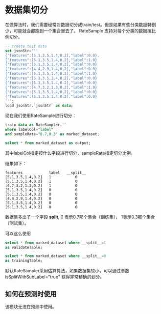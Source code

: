 # 数据集切分

在做算法时，我们需要经常对数据切分成train/test。但是如果有些分类数据特别少，可能就会都跑到一个集合里去了。
RateSample 支持对每个分类的数据按比例切分。

```sql
-- create test data
set jsonStr='''
{"features":[5.1,3.5,1.4,0.2],"label":0.0},
{"features":[5.1,3.5,1.4,0.2],"label":1.0}
{"features":[5.1,3.5,1.4,0.2],"label":0.0}
{"features":[4.4,2.9,1.4,0.2],"label":0.0}
{"features":[5.1,3.5,1.4,0.2],"label":1.0}
{"features":[5.1,3.5,1.4,0.2],"label":0.0}
{"features":[5.1,3.5,1.4,0.2],"label":0.0}
{"features":[4.7,3.2,1.3,0.2],"label":1.0}
{"features":[5.1,3.5,1.4,0.2],"label":0.0}
{"features":[5.1,3.5,1.4,0.2],"label":0.0}
''';
load jsonStr.`jsonStr` as data;
```

现在我们使用RateSample进行切分：

```sql
train data as RateSampler.`` 
where labelCol="label"
and sampleRate="0.7,0.3" as marked_dataset;

select * from marked_dataset as output;
```

其中labelCol指定按什么字段进行切分，sampleRate指定切分比例。

结果如下：

```
features            label   __split__
[5.1,3.5,1.4,0.2]	1   	    0
[5.1,3.5,1.4,0.2]	1   	    0
[4.7,3.2,1.3,0.2]	1	        0
[5.1,3.5,1.4,0.2]	0	        0
[5.1,3.5,1.4,0.2]	0	        0
[4.4,2.9,1.4,0.2]	0	        0
[5.1,3.5,1.4,0.2]	0	        0
[5.1,3.5,1.4,0.2]	0	        0
```

数据集多出了一个字段 __split__, 0 表示0.7那个集合（训练集）， 1表示0.3那个集合（测试集）。

可以这么使用

```sql
select * from marked_dataset where __split__=1
as validateTable;

select * from marked_dataset where __split__=0
as trainingTable;
```

默认RateSampler采用估算算法，如果数据集较小，可以通过参数isSplitWithSubLabel="true" 获得非常精确的划分。


## 如何在预测时使用

该模块无法在预测中使用。


